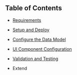 ## Table of Contents

<!-- disco-toc-start -->

- [Requirements](https://github.com/SAP-samples/btp-cap-genai-semantic-search/blob/main/docs/tutorial/1-Requirements.md)
  
- [Setup and Deploy](https://github.com/SAP-samples/btp-cap-genai-semantic-search/blob/main/docs/tutorial/2-Setup%20and%20Deploy.md)

- [Configure the Data Model](https://github.com/SAP-samples/btp-cap-genai-semantic-search/blob/main/docs/tutorial/3-Configure%20the%20Data%20Model.md)

- [UI Component Configuration](https://github.com/SAP-samples/btp-cap-genai-semantic-search/blob/main/docs/tutorial/4-UI%20Component%20Configuration.md)

- [Validation and Testing](https://github.com/SAP-samples/btp-cap-genai-semantic-search/blob/main/docs/tutorial/5-%20Validation%20and%20Testing.md)

- Extend

<!-- disco-toc-end -->
